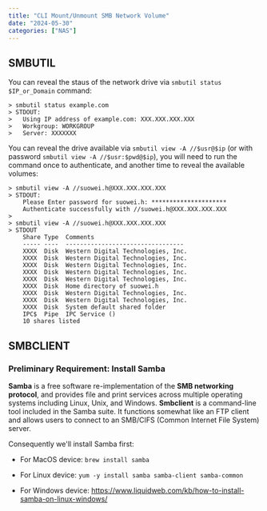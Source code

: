 ```yaml
---
title: "CLI Mount/Unmount SMB Network Volume"
date: "2024-05-30"
categories: ["NAS"]
---
```


## SMBUTIL

You can reveal the staus of the network drive via `smbutil status $IP_or_Domain` command:

```
> smbutil status example.com
> STDOUT:
>   Using IP address of example.com: XXX.XXX.XXX.XXX
>   Workgroup: WORKGROUP
>   Server: XXXXXXX
```

You can reveal the drive available via `smbutil view -A //$usr@$ip` (or with password `smbutil view -A //$usr:$pwd@$ip`), you will need to run the command once to authenticate, and another time to reveal the available volumes:

```
> smbutil view -A //suowei.h@XXX.XXX.XXX.XXX
> STDOUT:
    Please Enter password for suowei.h: *********************
    Authenticate successfully with //suowei.h@XXX.XXX.XXX.XXX
> 
> smbutil view -A //suowei.h@XXX.XXX.XXX.XXX
> STDOUT
    Share Type  Comments
    ----- ----  ---------------------------------
    XXXX  Disk  Western Digital Technologies, Inc.
    XXXX  Disk  Western Digital Technologies, Inc.
    XXXX  Disk  Western Digital Technologies, Inc.
    XXXX  Disk  Western Digital Technologies, Inc.
    XXXX  Disk  Western Digital Technologies, Inc.
    XXXX  Disk  Home directory of suowei.h
    XXXX  Disk  Western Digital Technologies, Inc.
    XXXX  Disk  Western Digital Technologies, Inc.
    XXXX  Disk  System default shared folder
    IPC$  Pipe  IPC Service ()
    10 shares listed
```



## SMBCLIENT

### Preliminary Requirement: Install Samba
**Samba** is a free software re-implementation of the **SMB networking protocol**, and provides file and print services across multiple operating systems including Linux, Unix, and Windows. **Smbclient** is a command-line tool included in the Samba suite. It functions somewhat like an FTP client and allows users to connect to an SMB/CIFS (Common Internet File System) server. 

Consequently we'll install Samba first: 

- For MacOS device: `brew install samba`

- For Linux device: `yum -y install samba samba-client samba-common`

-   For Windows device: https://www.liquidweb.com/kb/how-to-install-samba-on-linux-windows/

### 